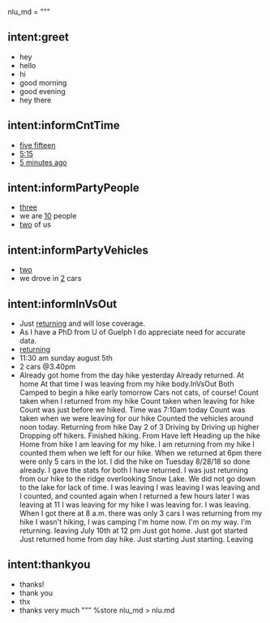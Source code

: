 nlu_md = """
## intent:greet
- hey
- hello
- hi
- good morning
- good evening
- hey there

## intent:informCntTime
- [five fifteen](time)
- [5:15](time)
- [5 minutes ago](time)

## intent:informPartyPeople
- [three](number)
- we are [10](number) people
- [two](number) of us

## intent:informPartyVehicles
- [two](number)
- we drove in [2](number) cars

## intent:informInVsOut
- Just [returning](revenant) and will lose coverage.
- As I have a PhD from U of Guelph I do appreciate need for accurate data.
- [returning](revenant) 
- 11:30 am sunday august 5th
- 2 cars @3.40pm
- Already got home from the day hike yesterday 
Already returned.
At home
At that time I was leaving from my hike
body.InVsOut
Both
Camped to begin a hike early tomorrow
Cars not cats, of course!
Count taken when I returned from my hike 
Count taken when leaving for hike 
Count was just before we hiked. Time was 7:10am today
Count was taken when we were leaving for our hike 
Counted the vehicles around noon today. Returning from hike 
Day 2 of 3
Driving by
Driving up higher
Dropping off hikers.
Finished hiking.
From 
Have left
Heading up the hike
Home from hike
I am leaving for my hike. 
I am returning from my hike
I counted them when we left for our hike. When we returned at 6pm there were only 5 cars in the lot.
I did the hike on Tuesday 8/28/18 so done already. 
I gave the stats for both
I have returned. 
I was just returning from our hike to the ridge overlooking Snow Lake. We did not go down to the lake for lack of time.
I was leaving
I was leaving 
I was leaving and I counted, and counted again when I returned a few hours later
I was leaving at 11
I was leaving for my hike
I was leaving for. 
I was leaving. When I got there at 8 a.m. there was only 3 cars
I was returning from my hike 
I wasn't hiking, I was camping 
I'm home now.
I'm on my way.
I'm returning.
Ieaving
July 10th at 12 pm
Just got home. 
Just got started
Just returned home from day hike.
Just starting
Just starting.
Leaving

## intent:thankyou
- thanks!
- thank you
- thx
- thanks very much
"""
%store nlu_md > nlu.md

